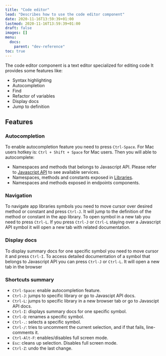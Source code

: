 ```yaml
---
title: "Code editor"
lead: "Describes how to use the code editor component"
date: 2020-11-16T13:59:39+01:00
lastmod: 2020-11-16T13:59:39+01:00
draft: false
images: []
menu:
  docs:
    parent: "dev-reference"
toc: true
---
```



The code editor component is a text editor specialized for editing code It provides some features like: 

- Syntax highlighting
- Autocompletion
- Find
- Refactor of variables
- Display docs
- Jump to definition
 

## Features

### Autocompletion
To enable autocompletion feature you need to press `Ctrl-Space`. For Mac users  hotkey is: `Ctrl + Shift + Space` for Mac users. Then you will able to autocomplete:

- Namespaces and methods that belongs to Javascript API. Please refer to [Javascript API](https://platform-docs.slingr.io/app-development-js-api.html) to see available services.
- Namespaces, methods and constants exposed in [Libraries](https://platform-docs.slingr.io/app-development-model-libraries.html).
- Namespaces and methods exposed in endpoints components.

### Navigation
To navigate app libraries symbols you need to move cursor over desired method or constant and press `Ctrl-J`. It will 
jump to the definition of the method or constant in the app library. To open symbol in a new tab you need to press `Ctrl-L`.
If you press `Ctrl-J` or `Ctrl-L` staying over a Javascript API symbol it will open a new tab with related documentation.

### Display docs
To display summary docs for one specific symbol you need to move cursor it and press `Ctrl-I`. To access detailed 
documentation of a symbol that belongs to Javascript API you can press `Ctrl-J` or `Ctrl-L`. It will open a new tab 
in the browser

### Shortcuts summary

- `Ctrl-Space`: enable autocompletion feature.
- `Ctrl-J`: jumps to specific library or go to Javascipt API docs.
- `Ctrl-L`: jumps to specific library in a new browser tab or go to Javascipt API docs.
- `Ctrl-I`: displays summary docs for one specific symbol.
- `Ctrl-Q`: renames a specific symbol.
- `Ctrl-.`: selects a specific symbol.
- `Ctrl-/`: tries to uncomment the current selection, and if that fails, line-comments it.
- `Ctrl-Alt-F`: enables/disables full screen mode.
- `Esc`: cleans up selection. Disables full screen mode.
- `Ctrl-Z`: undo the last change.